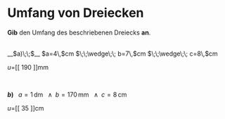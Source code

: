 <!--
version:  0.0.1

language: de


@style
input {
    text-align: center;
}

.flex-container {
    display: flex;
    flex-wrap: wrap;
    align-items: stretch;
    gap: 20px;
}

.flex-child {
    flex: 1;
    min-width: 350px;
    margin-right: 20px;
}

@media (max-width: 400px) {
    .flex-child {
        flex: 100%;
        margin-right: 0;
    }
}
@end

formula: \carry   \textcolor{red}{\scriptsize #1}
formula: \digit   \rlap{\carry{#1}}\phantom{#2}#2
formula: \permil  \text{‰}

import: https://raw.githubusercontent.com/LiaTemplates/Tikz-Jax/main/README.md

script: https://cdn.jsdelivr.net/gh/LiaTemplates/Tikz-Jax@main/dist/index.js


tags: Dreiecke, Länge, Fläche, Umfang, Einheiten, leicht, niedrig, Angeben

comment: Berechne den Umfang einer dreieckigen Fläche. Achte auf die Einheiten

author: Martin Lommatzsch

-->




# Umfang von Dreiecken


**Gib** den Umfang des beschriebenen Dreiecks **an**.

<br>


<section class="flex-container">

<div class="flex-child">
__$a)\;\;$__ $a=4\,$cm $\;\;\wedge\;\; b=7\,$cm $\;\;\wedge\;\; c=8\,$cm

$u=$[[  190  ]]mm

<br>
</div>

<div class="flex-child">

__$b)\;\;$__ $a=1\,$dm $\;\;\wedge\;\; b=170\,$mm $\;\;\wedge\;\; c=8\,$cm

$u=$[[  35  ]]cm



</div>

</section>





<br>
<br>
<br>
<br>
<br>